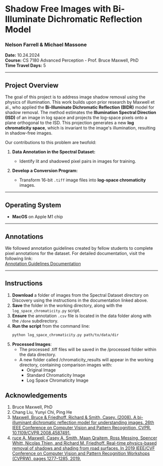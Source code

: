 # Shadow Free Images with Bi-Illuminate Dichromatic Reflection Model

### **Nelson Farrell & Michael Massone**  
**Date:** 10.24.2024  
**Course:** CS 7180 Advanced Perception - Prof. Bruce Maxwell, PhD  
**Time Travel Days:** 5  

---

## **Project Overview**

The goal of this project is to address image shadow removal using the physics of illumination. This work builds upon prior research by Maxwell et al., who applied the **Bi-Illuminate Dichromatic Reflection (BIDR)** model for shadow removal. The method estimates the **Illumination Spectral Direction (ISD)** of an image in log space and projects the log-space pixels onto a plane orthogonal to the ISD. This projection generates a new **log chromaticity space**, which is invariant to the image's illumination, resulting in shadow-free images.

Our contributions to this problem are twofold:

1. **Data Annotation in the Spectral Dataset:**
   - Identify lit and shadowed pixel pairs in images for training.

2. **Develop a Conversion Program:**  
   - Transform 16-bit `.tiff` image files into **log-space chromaticity** images.

---

## **Operating System**

- **MacOS** on Apple M1 chip  

---

## **Annotations**

We followed annotation guidelines created by fellow students to complete pixel annotations for the dataset. For detailed documentation, visit the following link:  
[Annotation Guidelines Documentation](https://northeastern-my.sharepoint.com/:w:/g/personal/liu_chang31_northeastern_edu/EenBIDDZGH1JsPHz4Y00se0Bu2qQBE93aaZSsiSaRRT69w?e=LMiQ7I&xsdata=MDV8MDJ8bWFzc29uZS5tQG5vcnRoZWFzdGVybi5lZHV8M2VjNmU2MjZhOTZiNDQzNzYxYTkwOGRjZjIyN2VjOTd8YThlZWMyODFhYWEzNGRhZWFjOWI5YTM5OGI5MjE1ZTd8MHwwfDYzODY1MTUwMDQ5MjcxNTUxN3xVbmtub3dufFRXRnBiR1pzYjNkOGV5SldJam9pTUM0d0xqQXdNREFpTENKUUlqb2lWMmx1TXpJaUxDSkJUaUk2SWsxaGFXd2lMQ0pYVkNJNk1uMD18MHx8fA%3d%3d&sdata=aHlxSnp3R3FaeEgzcnlYUmp1aGVadDJGajgyTkZpYkZZRDZVRExPRVV6Yz0%3d)

---

## **Instructions**

1. **Download** a folder of images from the Spectral Dataset directory on Discovery using the instructions in the documentation linked above.
2. **Save** the folder in the working directory, along with the `log_space_chromaticity.py` script.
3. **Ensure** the annotation `.csv` file is located in the data folder along with the `/done` subdirectory.
4. **Run the script** from the command line:
   ```bash
   python log_space_chromaticity.py path/to/data/dir
5.	**Processed Images**:
    * The processed .tiff files will be saved in the /processed folder within the data directory.
    * A new folder called /chromaticity_results will appear in the working directory, containing comparison images with:
        * Original Image
        * Standard Chromaticity Image
        * Log Space Chromaticity Image


## Acknowledgements
1. Bruce Maxwell, PhD
2. Chang Liu, Yunyi Chi, Ping He
3. [Maxwell, Bruce & Friedhoff, Richard & Smith, Casey. (2008). A bi-illuminant dichromatic reflection model for understanding images. 26th IEEE Conference on Computer Vision and Pattern Recognition, CVPR. 10.1109/CVPR.2008.4587491.](https://www.researchgate.net/publication/221361367_A_bi-illuminant_dichromatic_reflection_model_for_understanding_images)
4. [ruce A. Maxwell, Casey A. Smith, Maan Qraitem, Ross Messing, Spencer Whitt, Nicolas Thien, and Richard M. Friedhoff. Real-time physics-based removal of shadows and shading from road surfaces. In 2019 IEEE/CVF Conference on Computer Vision and Pattern Recognition Workshops (CVPRW), pages 1277–1285, 2019.](https://cs.colby.edu/maxwell/papers/pdfs/Maxwell-WAD-2019.pdf)